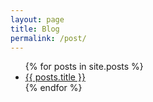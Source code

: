 ```yaml
---
layout: page
title: Blog
permalink: /post/
---
```

<ul>
{% for posts in site.posts %}
  	<li><a href="{{ posts.baseurl }}{{ posts.url }}">{{ posts.title }}</a></li>
{% endfor %}
</ul>
